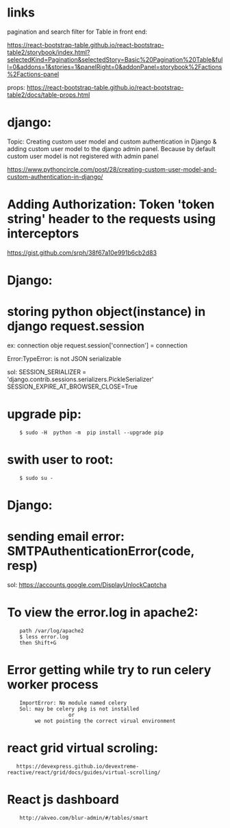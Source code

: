 # links

pagination and search filter for Table in front end:

https://react-bootstrap-table.github.io/react-bootstrap-table2/storybook/index.html?selectedKind=Pagination&selectedStory=Basic%20Pagination%20Table&full=0&addons=1&stories=1&panelRight=0&addonPanel=storybook%2Factions%2Factions-panel

props:
https://react-bootstrap-table.github.io/react-bootstrap-table2/docs/table-props.html


# django:
Topic: Creating custom user model and custom authentication in Django &
        adding custom user model to the django admin panel.
        Because by default custom user model is not registered with admin panel
      
https://www.pythoncircle.com/post/28/creating-custom-user-model-and-custom-authentication-in-django/


# Adding Authorization: Token 'token string' header to the requests using interceptors

https://gist.github.com/srph/38f67a10e991b6cb2d83



# Django:
# storing python object(instance) in django  request.session
ex: connection obje
       request.session['connection'] = connection

Error:TypeError: <Connection host=dllgststapp2v.jdadelivers.com port=2022> is not JSON serializable

sol:
SESSION_SERIALIZER = 'django.contrib.sessions.serializers.PickleSerializer'
SESSION_EXPIRE_AT_BROWSER_CLOSE=True

# upgrade pip:
        $ sudo -H  python -m  pip install --upgrade pip

# swith user to root:
        $ sudo su -
        
        
# Django:
# sending email error: SMTPAuthenticationError(code, resp)
 sol: https://accounts.google.com/DisplayUnlockCaptcha
  
 
# To view the error.log in apache2:
        path /var/log/apache2
        $ less error.log
        then Shift+G

# Error getting while try to run celery worker process
        ImportError: No module named celery
        Sol: may be celery pkg is not installed 
                        or
             we not pointing the correct virual environment
             
             
# react grid virtual scroling:
       https://devexpress.github.io/devextreme-reactive/react/grid/docs/guides/virtual-scrolling/
       
# React js dashboard
        http://akveo.com/blur-admin/#/tables/smart
